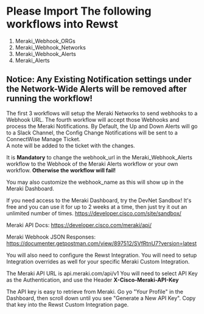 # Please Import The following workflows into Rewst
1. Meraki_Webhook_ORGs
2. Meraki_Webhook_Networks
3. Meraki_Webhook_Alerts
4. Meraki_Alerts

## Notice: Any Existing Notification settings under the Network-Wide Alerts will be removed after running the workflow! 

The first 3 workflows will setup the Meraki Networks to send webhooks to a Webhook URL. The fourth workflow will accept those Webhooks and process the Meraki Notifications.
By Default, the Up and Down Alerts will go to a Slack Channel, the Config Change Notifications will be sent to a ConnectWise Manage Ticket.  
A note will be added to the ticket with the changes. 

It is **Mandatory** to change the webhook_url in the Meraki_Webhook_Alerts workflow to the Webhook of the Meraki Alerts workflow or your own workflow. 
**Otherwise the workflow will fail!**

You may also customize the webhook_name as this will show up in the Meraki Dashboard. 

If you need access to the Meraki Dashboard, try the DevNet Sandbox! It's free and you can use it for up to 2 weeks at a time, then just try it out an unlimited number of times.
https://developer.cisco.com/site/sandbox/

Meraki API Docs:
https://developer.cisco.com/meraki/api/

Meraki Webhook JSON Responses:
https://documenter.getpostman.com/view/897512/SVfRtnU7?version=latest

You will also need to configure the Rewst Integration. You will need to setup Integration overrides as well for your specific Meraki Custom Integration.

The Meraki API URL is api.meraki.com/api/v1
You will need to select API Key as the Authentication, and use the Header **X-Cisco-Meraki-API-Key**


The API key is easy to retrieve from Meraki. Go yo "Your Profile" in the Dashboard, then scroll down until you see "Generate a New API Key". Copy that key into the Rewst Custom Integration page. 

